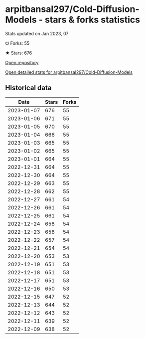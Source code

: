 # arpitbansal297/Cold-Diffusion-Models - stars & forks statistics

Stats updated on Jan 2023, 07

☋ Forks: 55

★ Stars: 676

[Open repository](https://github.com/arpitbansal297/Cold-Diffusion-Models)

[Open detailed stats for arpitbansal297/Cold-Diffusion-Models](https://reviewgithub.com/rep/arpitbansal297/Cold-Diffusion-Models)

## Historical data
| Date | Stars | Forks |
|------|-------|-------|
| 2023-01-07 | 676 | 55 | 
| 2023-01-06 | 671 | 55 | 
| 2023-01-05 | 670 | 55 | 
| 2023-01-04 | 666 | 55 | 
| 2023-01-03 | 665 | 55 | 
| 2023-01-02 | 665 | 55 | 
| 2023-01-01 | 664 | 55 | 
| 2022-12-31 | 664 | 55 | 
| 2022-12-30 | 664 | 55 | 
| 2022-12-29 | 663 | 55 | 
| 2022-12-28 | 662 | 55 | 
| 2022-12-27 | 661 | 54 | 
| 2022-12-26 | 661 | 54 | 
| 2022-12-25 | 661 | 54 | 
| 2022-12-24 | 658 | 54 | 
| 2022-12-23 | 658 | 54 | 
| 2022-12-22 | 657 | 54 | 
| 2022-12-21 | 654 | 54 | 
| 2022-12-20 | 653 | 53 | 
| 2022-12-19 | 651 | 53 | 
| 2022-12-18 | 651 | 53 | 
| 2022-12-17 | 651 | 53 | 
| 2022-12-16 | 650 | 53 | 
| 2022-12-15 | 647 | 52 | 
| 2022-12-13 | 644 | 52 | 
| 2022-12-12 | 643 | 52 | 
| 2022-12-11 | 639 | 52 | 
| 2022-12-09 | 638 | 52 | 

